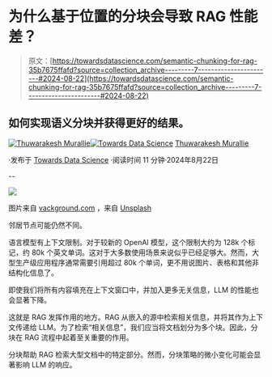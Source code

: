 # 为什么基于位置的分块会导致 RAG 性能差？

> 原文：[https://towardsdatascience.com/semantic-chunking-for-rag-35b7675ffafd?source=collection_archive---------7-----------------------#2024-08-22](https://towardsdatascience.com/semantic-chunking-for-rag-35b7675ffafd?source=collection_archive---------7-----------------------#2024-08-22)

## 如何实现语义分块并获得更好的结果。

[](https://thuwarakesh.medium.com/?source=post_page---byline--35b7675ffafd--------------------------------)[![Thuwarakesh Murallie](../Images/44f1a14a899426592bbd8c7f73ce169d.png)](https://thuwarakesh.medium.com/?source=post_page---byline--35b7675ffafd--------------------------------)[](https://towardsdatascience.com/?source=post_page---byline--35b7675ffafd--------------------------------)[![Towards Data Science](../Images/a6ff2676ffcc0c7aad8aaf1d79379785.png)](https://towardsdatascience.com/?source=post_page---byline--35b7675ffafd--------------------------------) [Thuwarakesh Murallie](https://thuwarakesh.medium.com/?source=post_page---byline--35b7675ffafd--------------------------------)

·发布于 [Towards Data Science](https://towardsdatascience.com/?source=post_page---byline--35b7675ffafd--------------------------------) ·阅读时间 11 分钟·2024年8月22日

--

![](../Images/cab396b365bca88a9b5329d247790974.png)

图片来自 [vackground.com](https://unsplash.com/@vackground?utm_source=medium&utm_medium=referral) ，来自 [Unsplash](https://unsplash.com/?utm_source=medium&utm_medium=referral)

邻居节点可能仍然不同。

语言模型有上下文限制。对于较新的 OpenAI 模型，这个限制大约为 128k 个标记，约 80k 个英文单词。这对于大多数使用场景来说似乎已经足够大。然而，大型生产级应用程序通常需要引用超过 80k 个单词，更不用说图片、表格和其他非结构化信息了。

即使我们将所有内容填充在上下文窗口中，并加入更多无关信息，LLM 的性能也会显著下降。

这就是 RAG 发挥作用的地方。RAG 从嵌入的源中检索相关信息，并将其作为上下文传递给 LLM。为了检索“相关信息”，我们应当将文档划分为多个块。因此，分块在 RAG 流程中起着至关重要的作用。

分块帮助 RAG 检索大型文档中的特定部分。然而，分块策略的微小变化可能会显著影响 LLM 的响应。

